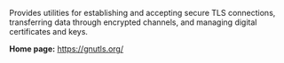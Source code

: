 Provides utilities for establishing and accepting secure TLS connections,
transferring data through encrypted channels, and managing digital certificates and keys.

**Home page:** <https://gnutls.org/>
